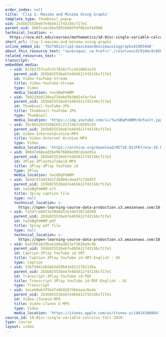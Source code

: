 ```yaml
---
order_index: null
title: 'Clip 1: Maxima and Minima Using Graphs'
template_type: thumbnail_popup
uid: 2b5b02553beb7e4b5611f43156cf17e1
parent_uid: 588fcaecbbe5091660dfdf0b2efe6908
technical_location: >-
  https://ocw.mit.edu/courses/mathematics/18-01sc-single-variable-calculus-fall-2010/unit-2-applications-of-differentiation/part-b-optimization-related-rates-and-newtons-method/session-29-optimization-problems/clip-1-maxima-and-minima-using-graphs
short_url: clip-1-maxima-and-minima-using-graphs
inline_embed_id: '70274612clip1:maximaandminimausinggraphs81985468'
about_this_resource_text: "<p>&raquo; <a href=\"./resolveuid/9184c0c66b24143e4e47b3e99a30159c\" title=\"Open in a new window.\" target=\"_blank\">Accompanying Notes (PDF)</a></p>\r\n<p class=\"scholar_medsm\">From Lecture 11 of <a href=\"http://ocw.mit.edu/courses/mathematics/18-01-single-variable-calculus-fall-2006/video-lectures/\"><em>18.01 Single Variable Calculus, Fall 2006</em></a></p>"
related_resources_text: ''
transcript: ''
embedded_media:
  - uid: 81362357cafe317816cfcceb18661a76
    parent_uid: 2b5b02553beb7e4b5611f43156cf17e1
    id: Video-YouTube-Stream
    title: Video-YouTube-Stream
    type: Video
    media_location: twzGBqPeW0M
  - uid: 76022bb9220ea729abd3b3802afecfe4
    parent_uid: 2b5b02553beb7e4b5611f43156cf17e1
    id: Thumbnail-YouTube-JPG
    title: Thumbnail-YouTube-JPG
    type: Thumbnail
    media_location: 'https://img.youtube.com/vi/twzGBqPeW0M/default.jpg'
  - uid: 2bc66e2825560265c21f14b7c0285c93
    parent_uid: 2b5b02553beb7e4b5611f43156cf17e1
    id: Video-InternetArchive-MP4
    title: Video-Internet Archive-MP4
    type: Video
    media_location: 'https://archive.org/download/MIT18.01JF07/ocw-18.01-f07-lec11_300k.mp4'
  - uid: 80847e68ead3be9676866e90cd24e91a
    parent_uid: 2b5b02553beb7e4b5611f43156cf17e1
    id: 3Play-3PlayYouTubeid-MP4
    title: 3Play-3Play YouTube id
    type: 3Play
    media_location: twzGBqPeW0M
  - uid: 364dc5fa933d1f2b004cdead7c7265bf
    parent_uid: 2b5b02553beb7e4b5611f43156cf17e1
    id: twzGBqPeW0M.srt
    title: 3play caption file
    type: null
    technical_location: >-
      https://open-learning-course-data-production.s3.amazonaws.com/18-01sc-single-variable-calculus-fall-2010/f5f04c6171004cf55b3af61806e6129f_twzGBqPeW0M.srt
  - uid: f3347ce88f2ef8d4b53e1def3672839d
    parent_uid: 2b5b02553beb7e4b5611f43156cf17e1
    id: twzGBqPeW0M.pdf
    title: 3play pdf file
    type: null
    technical_location: >-
      https://open-learning-course-data-production.s3.amazonaws.com/18-01sc-single-variable-calculus-fall-2010/ce364c79c9795b9dec4c923c6621f433_twzGBqPeW0M.pdf
  - uid: 6e43561629bae184ad821e75626e9c96
    parent_uid: 2b5b02553beb7e4b5611f43156cf17e1
    id: Caption-3Play YouTube id-SRT
    title: Caption-3Play YouTube id-SRT-English - US
    type: Caption
  - uid: 53bf5042ab5b63d29643e9121f0113ba
    parent_uid: 2b5b02553beb7e4b5611f43156cf17e1
    id: Transcript-3Play YouTube id-PDF
    title: Transcript-3Play YouTube id-PDF-English - US
    type: Transcript
  - uid: 1eceb0a63f5b4744b9267dbbaaac6e4a
    parent_uid: 2b5b02553beb7e4b5611f43156cf17e1
    id: Video-iTunesU-MP4
    title: Video-iTunes U-MP4
    type: Video
    media_location: 'https://itunes.apple.com/us/itunes-u/id414308064'
course_id: 18-01sc-single-variable-calculus-fall-2010
type: course
layout: video
---
```

